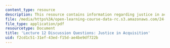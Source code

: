 ```yaml
---
content_type: resource
description: This resource contains information regarding justice in acquisition.
file: /media/https%3A/open-learning-course-data-rc.s3.amazonaws.com/24-04j-justice-spring-2012/f2cd1c5131ef43edf15dae4be9df722b_MIT24_04JS12_disc12.pdf
file_type: application/pdf
resourcetype: Document
title: 'Lecture 12 Discussion Questions: Justice in Acquisition'
uid: f2cd1c51-31ef-43ed-f15d-ae4be9df722b
---
```

